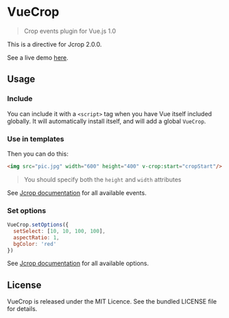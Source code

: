 # VueCrop

> Crop events plugin for Vue.js 1.0

This is a directive for Jcrop 2.0.0.

See a live demo [here](http://pespantelis.github.io/vue-crop/).

## Usage

### Include

You can include it with a `<script>` tag when you have Vue itself included globally. It will automatically install itself, and will add a global `VueCrop`.

### Use in templates

Then you can do this:

``` html
<img src="pic.jpg" width="600" height="400" v-crop:start="cropStart"/>
```
> You should specify both the `height` and `width` attributes

See [Jcrop documentation](http://jcrop.org/doc/events) for all available events.

### Set options

``` js
VueCrop.setOptions({
  setSelect: [10, 10, 100, 100],
  aspectRatio: 1,
  bgColor: 'red'
})
```

See [Jcrop documentation](http://jcrop.org/doc/options) for all available options.

## License

VueCrop is released under the MIT Licence. See the bundled LICENSE file for details.
